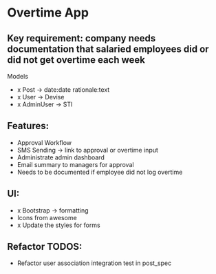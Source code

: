 # Overtime App

## Key requirement: company needs documentation that salaried employees did or did not get overtime each week

Models
- x Post -> date:date rationale:text
- x User -> Devise
- x AdminUser -> STI

## Features:
- Approval Workflow
- SMS Sending -> link to approval or overtime input
- Administrate admin dashboard
- Email summary to managers for approval
- Needs to be documented if employee did not log overtime

## UI:
- x Bootstrap -> formatting
- Icons from awesome
- x Update the styles for forms

## Refactor TODOS:
- Refactor user association integration test in post_spec